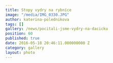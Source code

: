 ```yaml
---
title: Stopy vydry na rybníce
image: "/media/IMG_0330.JPG"
author: katerina-polednikova
tags: []
gallery: /news/pocitali-jsme-vydry-na-dacicku
position: 60
published: true
date: 2016-05-18 20:46:11.000000000 Z
category: gallery
layout: photo
---
```

